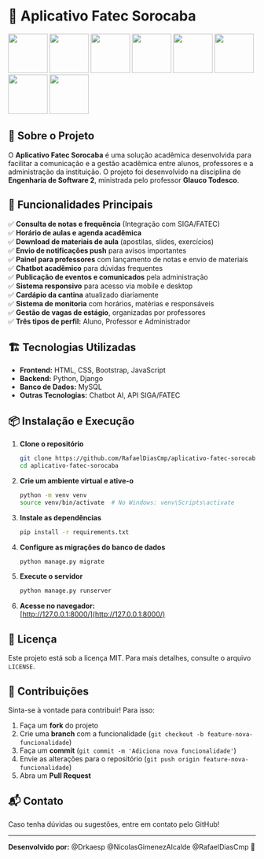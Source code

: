 # 📘 Aplicativo Fatec Sorocaba
<div>
<img src=https://raw.githubusercontent.com/marwin1991/profile-technology-icons/refs/heads/main/icons/python.png width=80 img/>
<img src=https://raw.githubusercontent.com/marwin1991/profile-technology-icons/refs/heads/main/icons/django.png width=80 img/>
<img src=https://raw.githubusercontent.com/marwin1991/profile-technology-icons/refs/heads/main/icons/sqlite.png width=80 img/>
<img src=https://raw.githubusercontent.com/marwin1991/profile-technology-icons/refs/heads/main/icons/visual_studio_code.png width=80 img/>
<img src=https://raw.githubusercontent.com/marwin1991/profile-technology-icons/refs/heads/main/icons/html.png width=80 img/>
<img src=https://raw.githubusercontent.com/marwin1991/profile-technology-icons/refs/heads/main/icons/css.png width=80 img/>
<img src=	https://raw.githubusercontent.com/marwin1991/profile-technology-icons/refs/heads/main/icons/bootstrap.png width=80 img/>
<img src=https://raw.githubusercontent.com/marwin1991/profile-technology-icons/refs/heads/main/icons/javascript.png width=80 img/>
</div>


## 📌 Sobre o Projeto

O **Aplicativo Fatec Sorocaba** é uma solução acadêmica desenvolvida para facilitar a comunicação e a gestão acadêmica entre alunos, professores e a administração da instituição. O projeto foi desenvolvido na disciplina de **Engenharia de Software 2**, ministrada pelo professor **Glauco Todesco**.

## 🚀 Funcionalidades Principais

✅ **Consulta de notas e frequência** (Integração com SIGA/FATEC)\
✅ **Horário de aulas e agenda acadêmica**\
✅ **Download de materiais de aula** (apostilas, slides, exercícios)\
✅ **Envio de notificações push** para avisos importantes\
✅ **Painel para professores** com lançamento de notas e envio de materiais\
✅ **Chatbot acadêmico** para dúvidas frequentes\
✅ **Publicação de eventos e comunicados** pela administração\
✅ **Sistema responsivo** para acesso via mobile e desktop\
✅ **Cardápio da cantina** atualizado diariamente\
✅ **Sistema de monitoria** com horários, matérias e responsáveis\
✅ **Gestão de vagas de estágio**, organizadas por professores\
✅ **Três tipos de perfil:** Aluno, Professor e Administrador

## 🏗 Tecnologias Utilizadas

- **Frontend:** HTML, CSS, Bootstrap, JavaScript
- **Backend:** Python, Django
- **Banco de Dados:** MySQL
- **Outras Tecnologias:** Chatbot AI, API SIGA/FATEC

## 📦 Instalação e Execução

1. **Clone o repositório**
   ```bash
   git clone https://github.com/RafaelDiasCmp/aplicativo-fatec-sorocaba.git
   cd aplicativo-fatec-sorocaba
   ```
2. **Crie um ambiente virtual e ative-o**
   ```bash
   python -m venv venv
   source venv/bin/activate  # No Windows: venv\Scripts\activate
   ```
3. **Instale as dependências**
   ```bash
   pip install -r requirements.txt
   ```
4. **Configure as migrações do banco de dados**
   ```bash
   python manage.py migrate
   ```
5. **Execute o servidor**
   ```bash
   python manage.py runserver
   ```
6. **Acesse no navegador:**\
   [http://127.0.0.1:8000/](http://127.0.0.1:8000/)

## 📜 Licença

Este projeto está sob a licença MIT. Para mais detalhes, consulte o arquivo `LICENSE`.

## 🤝 Contribuições

Sinta-se à vontade para contribuir! Para isso:

1. Faça um **fork** do projeto
2. Crie uma **branch** com a funcionalidade (`git checkout -b feature-nova-funcionalidade`)
3. Faça um **commit** (`git commit -m 'Adiciona nova funcionalidade'`)
4. Envie as alterações para o repositório (`git push origin feature-nova-funcionalidade`)
5. Abra um **Pull Request**

## 📬 Contato

Caso tenha dúvidas ou sugestões, entre em contato pelo GitHub!

---

**Desenvolvido por:** @Drkaesp @NicolasGimenezAlcalde @RafaelDiasCmp 🚀

